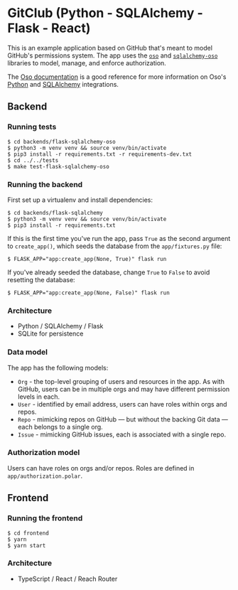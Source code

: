 # GitClub (Python - SQLAlchemy - Flask - React)

This is an example application based on GitHub that's meant to model GitHub's
permissions system. The app uses the [`oso`][pypi-oso] and
[`sqlalchemy-oso`][pypi-sqlalchemy-oso] libraries to model, manage, and enforce
authorization.

[pypi-oso]: https://pypi.org/project/oso/
[pypi-sqlalchemy-oso]: https://pypi.org/project/sqlalchemy-oso/

The [Oso documentation][docs] is a good reference for more information on Oso's
[Python][docs-python] and [SQLAlchemy][docs-sqlalchemy] integrations.

[docs]: https://docs.osohq.com/
[docs-python]: https://docs.osohq.com/python/reference/installation.html
[docs-sqlalchemy]: https://docs.osohq.com/python/reference/frameworks/sqlalchemy.html

## Backend

### Running tests

```console
$ cd backends/flask-sqlalchemy-oso
$ python3 -m venv venv && source venv/bin/activate
$ pip3 install -r requirements.txt -r requirements-dev.txt
$ cd ../../tests
$ make test-flask-sqlalchemy-oso
```

### Running the backend

First set up a virtualenv and install dependencies:

```console
$ cd backends/flask-sqlalchemy
$ python3 -m venv venv && source venv/bin/activate
$ pip3 install -r requirements.txt
```

If this is the first time you've run the app, pass `True` as the second
argument to `create_app()`, which seeds the database from the `app/fixtures.py`
file:

```console
$ FLASK_APP="app:create_app(None, True)" flask run
```

If you've already seeded the database, change `True` to `False` to avoid
resetting the database:

```console
$ FLASK_APP="app:create_app(None, False)" flask run
```

### Architecture

- Python / SQLAlchemy / Flask
- SQLite for persistence

### Data model

The app has the following models:

- `Org` - the top-level grouping of users and resources in the app. As with
  GitHub, users can be in multiple orgs and may have different permission
  levels in each.
- `User` - identified by email address, users can have roles within orgs and
  repos.
- `Repo` - mimicking repos on GitHub — but without the backing Git data — each
  belongs to a single org.
- `Issue` - mimicking GitHub issues, each is associated with a single repo.

### Authorization model

Users can have roles on orgs and/or repos. Roles are defined in
`app/authorization.polar`.

## Frontend

### Running the frontend

```console
$ cd frontend
$ yarn
$ yarn start
```

### Architecture

- TypeScript / React / Reach Router
